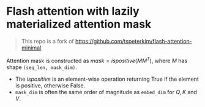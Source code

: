 # Flash attention with lazily materialized attention mask

> This repo is a fork of https://github.com/tspeterkim/flash-attention-minimal.


Attention mask is constructed as $mask=ispositive(MM^T)$, where $M$ has shape `(seq_len, mask_dim)`. 
- The $ispositive$ is an element-wise operation returning True if the element is positive, otherwise False.
- `mask_dim` is often the same order of magnitude as `embed_dim` for $Q, K$ and $V$.